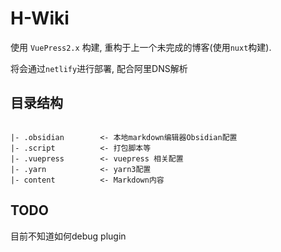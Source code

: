 # H-Wiki

使用 `VuePress2.x` 构建, 重构于上一个未完成的博客(使用`nuxt`构建).

将会通过`netlify`进行部署, 配合阿里DNS解析

## 目录结构

```text

|- .obsidian        <- 本地markdown编辑器Obsidian配置
|- .script          <- 打包脚本等
|- .vuepress        <- vuepress 相关配置
|- .yarn            <- yarn3配置
|- content          <- Markdown内容

```

## TODO

目前不知道如何debug plugin
